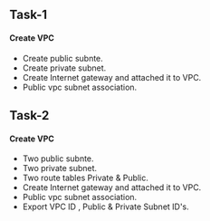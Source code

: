 ## Task-1
#### Create VPC 
  - Create public subnte.
  - Create private subnet.
  - Create Internet gateway and attached it to VPC.
  - Public vpc subnet association.
  
## Task-2
#### Create VPC 
  - Two public subnte.
  - Two private subnet.
  - Two route tables Private & Public.
  - Create Internet gateway and attached it to VPC.
  - Public vpc subnet association.
  - Export VPC ID , Public & Private Subnet ID's.
